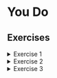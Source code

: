 # You Do

## Exercises

<details>
<summary>Exercise 1</summary>

It's SUMMERRRRR! You booked a flight to France for your vacation! You get to France and you try communicating with the sweet French folk. One small issue! You're in a neighborhood that uses military time (24 hour clock). Everyone gives you the time in military time. You're not used to it. You just have to have your time in AM/PM.

Write a function called `convertMilitary` that takes a number variable `military` and returns the correct time in AM/PM. For this problem, assume no minutes are given. Just the hours. Your implementation should include the following:

- If `military` is a value NOT between 0 and 24, display an error: `Not a valid time`
- If `military` is NOT a number value, display an error: `Not a valid time`
- Include both `0` and `24` as valid input values
- The converted time should be in the format showing `am/pm`. Ex: `2pm`, `10am`
- `console.log` the converted time

REMINDER: `0` and `24` represent the same time (midnight)

<details>
<summary>Stretch Goal</summary>

Rewrite `convertMilitary` so that it takes a string variable `military` and returns the correct time in AM/PM. This time both hours and minutes are included in the format `HH:MM`. E.g: `15:35`.
Your implementation should include the following:

- A way to split up the hour and minute from the string. Try to take a look at **[split](https://www.geeksforgeeks.org/javascript-string-prototype-split-function/)**
- Convert the `military` hour and minute from a string to a number
- If `military` hour is a value NOT between 0 and 24, display an error: `Not a valid time`
- If `military` minute is a value NOT between 00 and 60, display an error: `Not a valid time`
- If `military` hour or minute is NOT a number value, display an error: `Not a valid time`
- Include both `0` and `24` for the hour as valid values
- Include `00` for the minute as valid values
- The converted time should be in the format showing `am/pm`. Ex: `2:15pm`, `10:00am`
- `console.log` the converted time

You may use your previous `convertMilitary` solution to do this.

### Examples

| Input | Output | Explanation |
| -------- | ----- |  ----- | 
| `convertMilitary("1:00")` | `1:00am` | 1:00 is the same as 1:00am|
| `convertMilitary("18:00")` | `6:00pm` | 18:00 is the same as 6:00pm|
| `convertMilitary("15:32")` | `3:32pm` | 15:32 is the same as 3:32pm|
| `convertMilitary("24:00")` | `12:00am` | 0:00 and 24:00 both represent midnight |
| `convertMilitary("0:00")` | `12:00am` | 0:00 and 24:00 both represent midnight |
| `convertMilitary("0:41")` | `12:41am` | 0:41 is the same as 12:41am |
| `convertMilitary("27:12")` | `Not a valid time` | Military time uses the 24 hour clock. Anything past the 24th hour is not a valid time |
| `convertMilitary("21:78")` | `Not a valid time` | Anything past the 60th minute is not a valid time |
| `convertMilitary("five o'clock")` | `Not a valid time` | The given time is not a number|

</details>


### Examples

| Input | Output | Explanation |
| -------- | ----- |  ----- | 
| `convertMilitary(1)` | `1am` | 1:00 is the same as 1am|
| `convertMilitary(18)` | `6pm` | 18:00 is the same as 6pm|
| `convertMilitary(24)` | `12am` | 0:00 and 24:00 both represent midnight |
| `convertMilitary(0)` | `12am` | 0:00 and 24:00 both represent midnight |
| `convertMilitary(27)` | `Not a valid time` | Military time uses the 24 hour clock. Anything past 24 is not a valid time |
| `convertMilitary("five o'clock")` | `Not a valid time` | The given time is not a number|
</details>

<details>
<summary>Exercise 2</summary>

Write a function `oddsAndEvens` that takes a number variable `start` and finds the number of odd and even numbers from that number to 100. `start` should be a number from 1 and 100 (not including 1 or 100). Include the number `start` in your count. 
- If the given number is greater than 100, display an error message: `start is greater than 100`.
- If the given number is less than 1, display an error message: `start is less than 1`.
- If the given number is not a number, display an error message: `start is not a number`.
- `console.log` the number of even numbers from `start` to 100.
- `console.log` the number of odd numbers from `start` to 100.

### Examples

| Input | Output | Explanation |
| -------- | ----- |  ----- | 
| `oddsAndEvens(95)` | `evens = 2, odds = 3` | Starting from 95 there are 2 even numbers before reaching 100 (96, 98). There are 3 odd numbers (95, 97, 99)|
| `oddsAndEvens(0)` | `start is less than 1` | Start is not an acceptable value that falls between 1 and 100|
| `oddsAndEvens(112)` | `start is greater than 100` | Start is not an acceptable value that falls between 1 and 100|
| `oddsAndEvens("cat")` | `start is not a number` | Starting is not an acceptable value. It is not a number|
</details>

<details>
<summary>Exercise 3</summary>

You are a credit card holder of your bank's student rewards program. One of your favorite perks about this card is that you earn `3%` cash back on dining. There's a new dine in restaurant in town that you want to try! One evening you go to the restaurant, you enjoy your meal and then you receive your bill. You should be expecting to leave a tip for the great service! We will not be including tax in this situation.

Write a function called `calculateCashback()` that calculates out how much cash back you earned after paying the bill with tip included. This function takes in two arguments:

- A number `bill` - your restaurant bill
- A number `tip` - the tip percentage (as a whole number) you want to give


Your function should include:

- Calculation finding the total (`bill` + `tip`) and finding the amount of cash back (3%) earned from the total.
- A `console.log` that displays the cash back amount your earned in dollar format. `Ex: $3.25` Don't worry about rounding

NOTE:
- If the given `bill` is NOT a number, then display the error message: `bill was not a number`
- If the given `tip` is NOT a number, then display the error message: `tip was not a number`

<details>
<summary>Stretch Goal</summary>

Try rounding the **cash back** to 2 decimal places for cents. Take a look at **[toFixed()](https://developer.mozilla.org/en-US/docs/Web/JavaScript/Reference/Global_Objects/Number/toFixed)** to see how you can do this.
</details>

| Input | Output | Explanation |
| -------- | ----- | ----- | 
| `calculateCashback(42.35, 18)` | `Your cash back is $1.49919` | 18% of 42.35 is 7.623. (42.35 + 7.623) * 0.03 = 1.49919. (bill + tip) * (cash back percentage) = cash back |
| `calculateCashback(39.41, "car")` | `tip was not a number` | car is not a number value |
| `calculateCashback("dog", 20)` | `bill was not a number` | dog is not a number value |

</details>